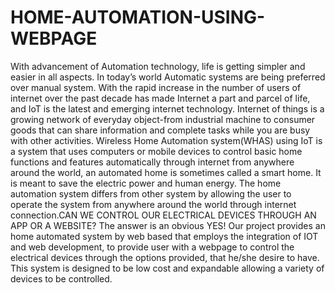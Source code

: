# HOME-AUTOMATION-USING-WEBPAGE

With advancement of Automation technology, life is getting simpler and easier in all aspects. In today’s world Automatic systems are being preferred over manual system. With the rapid increase in the number of users of internet over the past decade has made Internet a part and parcel of life, and IoT is the latest and emerging internet technology. Internet of things is a growing network of everyday object-from industrial machine to consumer goods that can share information and complete tasks while you are busy with other activities. Wireless Home Automation system(WHAS) using IoT is a system that uses computers or mobile devices to control basic home functions and features automatically through internet from anywhere around the world, an automated home is sometimes called a smart home. It is meant to save the electric power and human energy. The home automation system differs from other system by allowing the user to operate the system from anywhere around the world through internet connection.CAN WE CONTROL OUR ELECTRICAL DEVICES THROUGH AN APP OR A WEBSITE? The answer is an obvious YES!
Our project provides an home automated system by web based that employs the  integration of  IOT and web development, to provide user with a webpage to control the electrical devices through the options provided, that he/she desire to have. This system is designed to be low cost and expandable allowing a variety of devices to be controlled.
